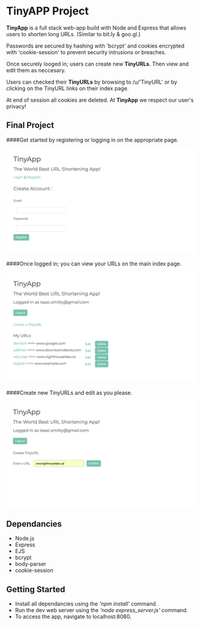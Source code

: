 

# TinyAPP Project

**TinyApp** is a full stack web-app build with Node and Express that allows users to shorten long URLs.  (Similar to bit.ly & goo.gl.)

Passwords are secured by hashing with 'bcrypt' and cookies encrypted with 'cookie-session' to prevent security intrusions or breaches.

Once securely looged in; users can create new **TinyURLs**.  Then view and edit them as neccesary.

Users can checked their **TinyURLs** by browsing to /u/'TinyURL' or by clicking on the TinyURL links on their index page.

At end of session all cookies are deleted.  At **TinyApp** we respect our user's privacy!


## Final Project

####Get started by registering or logging in on the appropriate page.

!["Register page"](https://github.com/isaacsmitty/TinyApp/blob/master/docs/Screenshot%202019-02-16%20at%2011.03.42%20PM.png)

####Once logged in; you can view your URLs on the main index page.

!["Main URLs page"](https://github.com/isaacsmitty/TinyApp/blob/master/docs/Screenshot%202019-02-16%20at%2011.02.01%20PM.png)

####Create new TinyURLs and edit as you please.

!["Create TinyURL page"](https://github.com/isaacsmitty/TinyApp/blob/master/docs/Screenshot%202019-02-16%20at%2011.04.33%20PM.png)


## Dependancies

* Node.js
* Express
* EJS
* bcrypt
* body-parser
* cookie-session

## Getting Started

* Install all dependancies using the *'npm install'* command.
* Run the dev web server using the *'node express_server.js'* command.
* To access the app, navigate to localhost:8080.









